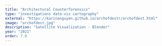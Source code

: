 ```yaml
---
title: "Architectural Counterforensics"
type: "investigations data-viz cartography"
external: "https://karinanguyen.github.io/archofdestr/archofdest.html"
image: "archofdest.jpg"
description: "Satellite Visualization · Blender"
year: "2021"
order: 7.0
---
```


